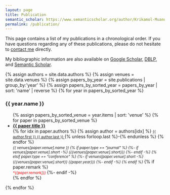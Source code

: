 ```yaml
---
layout: page
title: Publication
semantic_scholar: https://www.semanticscholar.org/author/Krikamol-Muandet/2276351
permalink: /publication/
---
```


This page contains a list of my publications in a chronological order.
If you have questions regarding any of these publications, please do not
hesitate to <a href="mailto:{{site.email}}">contact me</a> directly.


My bibliographic information are also available on <a href="https://scholar.google.com/citations?user={{ site.scholar_username }}" target="_blank">Google Scholar</a>, <a href="https://dblp.uni-trier.de/pers/hd/m/{{ site.dblp_username }}" target="_blank">DBLP</a>, and <a href="{{ page.semantic_scholar }}" target="_blank">Semantic Scholar</a>.


{% assign authors = site.data.authors %}
{% assign venues = site.data.venues %}
{% assign papers_by_year = site.publications | group_by:'year' %}
{% assign papers_by_sorted_year = papers_by_year | sort: 'name' | reverse %}
{% for year in papers_by_sorted_year %}
  <h3>{{ year.name }}</h3>
  <ul>
    {% assign papers_by_sorted_venue = year.items | sort: 'venue' %}
    {% for paper in papers_by_sorted_venue %}
    <li>
      <a href="{{ paper.url }}">
        <strong>{{ paper.title }}</strong>
      </a><br>
      {% for idx in paper.authors %}
        {% assign author = authors[idx] %}
        <small>
        <a href="{{ author.website }}" target="_blank">
          {{ author.first }} {{ author.last }}
        </a>
        </small>
        {% unless forloop.last %}-{% endunless %}
      {% endfor %}
      <br>
      <small><i>{{ venues[paper.venue].name }}
      {% if paper.type == "journal" %}
        {%- if venues[paper.venue].short -%}
          ({{venues[paper.venue].short}})
        {%- endif -%}
      {% elsif paper.type == "conference" %}
        {%- if venues[paper.venue].short -%}
          ({{venues[paper.venue].short}} {{paper.year}})
        {%- endif -%}
      {% endif %}
      </i></small>
      {% if paper.remark %}
        <br>
        <small><i>
        <span style="color:red">*{{paper.remark]}}</span>
        </i></small>
        {%- endif -%}
    </li>
    {% endfor %}
  </ul>
{% endfor %}
